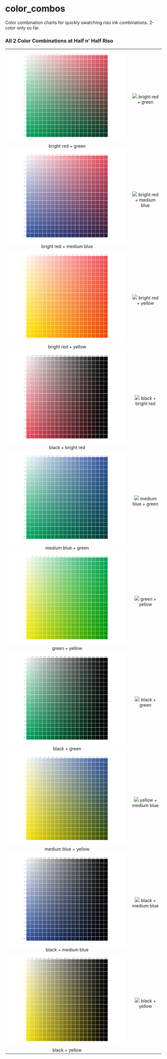 # color_combos
Color combination charts for quickly swatching riso ink combinations. 2-color only so far.

### All 2 Color Combinations at Half n' Half Riso
<table>
  <tr align="center">
    <td>
      <img src="https://github.com/erinachavez/print_utils/blob/main/color_combos/digital/brightred_green.png" />
      bright red + green
    </td>
    <td>
      <img src="https://github.com/erinachavez/print_utils/blob/main/color_combos/print/brightred_green.png" />
      bright red + green
    </td>
  </tr>
  <tr align="center">
    <td>
      <img src="https://github.com/erinachavez/print_utils/blob/main/color_combos/digital/brightred_mediumblue.png" />
      bright red + medium blue
    </td>
    <td>
      <img src="https://github.com/erinachavez/print_utils/blob/main/color_combos/print/brightred_mediumblue.png" />
      bright red + medium blue
    </td>
  </tr>
  <tr align="center">
    <td>
      <img src="https://github.com/erinachavez/print_utils/blob/main/color_combos/digital/brightred_yellow.png" />
      bright red + yellow
    </td>
    <td>
      <img src="https://github.com/erinachavez/print_utils/blob/main/color_combos/print/brightred_yellow.png" />
      bright red + yellow
    </td>
  </tr>
  <tr align="center">
    <td>
      <img src="https://github.com/erinachavez/print_utils/blob/main/color_combos/digital/black_brightred.png" />
      black + bright red
    </td>
    <td>
      <img src="https://github.com/erinachavez/print_utils/blob/main/color_combos/print/black_brightred.png" />
      black + bright red
    </td>
  </tr>
  <tr align="center">
    <td>
      <img src="https://github.com/erinachavez/print_utils/blob/main/color_combos/digital/mediumblue_green.png" />
      medium blue + green
    </td>
    <td>
      <img src="https://github.com/erinachavez/print_utils/blob/main/color_combos/print/mediumblue_green.png" />
      medium blue + green
    </td>
  </tr>
  <tr align="center">
    <td>
      <img src="https://github.com/erinachavez/print_utils/blob/main/color_combos/digital/green_yellow.png" />
      green + yellow
    </td>
    <td>
      <img src="https://github.com/erinachavez/print_utils/blob/main/color_combos/print/green_yellow.png" />
      green + yellow
    </td>
  </tr>
  <tr align="center">
    <td>
      <img src="https://github.com/erinachavez/print_utils/blob/main/color_combos/digital/black_green.png" />
      black + green
    </td>
    <td>
      <img src="https://github.com/erinachavez/print_utils/blob/main/color_combos/print/black_green.png" />
      black + green
    </td>
  </tr>
  <tr align="center">
    <td>
      <img src="https://github.com/erinachavez/print_utils/blob/main/color_combos/digital/mediumblue_yellow.png" />
      medium blue + yellow
    </td>
    <td>
      <img src="https://github.com/erinachavez/print_utils/blob/main/color_combos/print/yellow_mediumblue.png" />
      yellow + medium blue
    </td>
  </tr>
  <tr align="center">
    <td>
      <img src="https://github.com/erinachavez/print_utils/blob/main/color_combos/digital/black_mediumblue.png" />
      black + medium blue
    </td>
    <td>
      <img src="https://github.com/erinachavez/print_utils/blob/main/color_combos/print/black_mediumblue.png" />
      black + medium blue
    </td>
  </tr>
  <tr align="center">
    <td>
      <img src="https://github.com/erinachavez/print_utils/blob/main/color_combos/digital/black_yellow.png" />
      black + yellow
    </td>
    <td>
      <img src="https://github.com/erinachavez/print_utils/blob/main/color_combos/print/black_yellow.png" />
      black + yellow
    </td>
  </tr>
</table>
